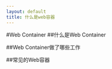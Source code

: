 ```yaml
---
layout: default
title: 什么是web容器
---
```

#Web Container
##什么是Web Container

##Web Container做了哪些工作

##常见的Web容器